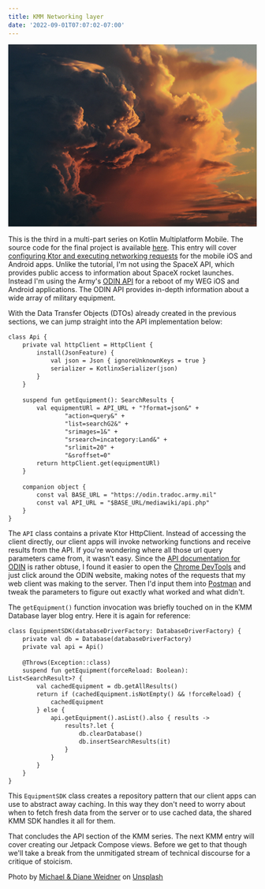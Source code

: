 ```yaml
---
title: KMM Networking layer
date: '2022-09-01T07:07:02-07:00'
---
```

![Clouds](/assets/images/clouds.jpg)

This is the third in a multi-part series on Kotlin Multiplatform Mobile.  The source code for the final project is available [here](https://github.com/jamesjmtaylor/weg-kmm). This entry will cover [configuring Ktor and executing networking requests](https://play.kotlinlang.org/hands-on/Networking%20and%20Data%20Storage%20with%20Kotlin%20Multiplatfrom%20Mobile/06_Implementing_an_API_service) for the mobile iOS and Android apps.  Unlike the tutorial, I'm not using the SpaceX API, which provides public access to information about SpaceX rocket launches.  Instead I'm using the Army's [ODIN API](https://odin.tradoc.army.mil/WEG) for a reboot of my WEG iOS and Android applications.  The ODIN API provides in-depth information about a wide array of military equipment.  

With the Data Transfer Objects (DTOs) already created in the previous sections, we can jump straight into the API implementation below:

```
class Api {
    private val httpClient = HttpClient {
        install(JsonFeature) {
            val json = Json { ignoreUnknownKeys = true }
            serializer = KotlinxSerializer(json)
        }
    }

    suspend fun getEquipment(): SearchResults {
        val equipmentURl = API_URL + "?format=json&" +
                "action=query&" +
                "list=searchG2&" +
                "srimages=1&" +
                "srsearch=incategory:Land&" +
                "srlimit=20" +
                "&sroffset=0"
        return httpClient.get(equipmentURl)
    }

    companion object {
        const val BASE_URL = "https://odin.tradoc.army.mil"
        const val API_URL = "$BASE_URL/mediawiki/api.php"
    }
}
```

The `API` class contains a private Ktor HttpClient. Instead of accessing the client directly, our client apps will invoke networking functions and receive results from the API. If you're wondering where all those url query parameters came from, it wasn't easy.  Since the [API documentation for ODIN](https://odin.tradoc.army.mil/mediawiki/api.php) is rather obtuse, I found it easier to open the [Chrome DevTools](https://developer.chrome.com/docs/devtools/) and just click around the ODIN website, making notes of the requests that my web client was making to the server.  Then I'd input them into [Postman](https://www.postman.com/) and tweak the parameters to figure out exactly what worked and what didn't.  

The `getEquipment()` function invocation was briefly touched on in the KMM Database layer blog entry.  Here it is again for reference:

```
class EquipmentSDK(databaseDriverFactory: DatabaseDriverFactory) {
    private val db = Database(databaseDriverFactory)
    private val api = Api()

    @Throws(Exception::class)
    suspend fun getEquipment(forceReload: Boolean): List<SearchResult>? {
        val cachedEquipment = db.getAllResults()
        return if (cachedEquipment.isNotEmpty() && !forceReload) {
            cachedEquipment
        } else {
            api.getEquipment().asList().also { results ->
                results?.let {
                    db.clearDatabase()
                    db.insertSearchResults(it)
                }
            }
        }
    }
}
```

This `EquipmentSDK` class creates a repository pattern that our client apps can use to abstract away caching.  In this way they don't need to worry about when to fetch fresh data from the server or to use cached data, the shared KMM SDK handles it all for them.  

That concludes the API section of the KMM series. The next KMM entry will cover creating our Jetpack Compose views.  Before we get to that though we'll take a break from the unmitigated stream of technical discourse for a critique of stoicism.   

Photo by <a href="https://unsplash.com/@michaelbweidner?utm_source=unsplash&utm_medium=referral&utm_content=creditCopyText">Michael & Diane Weidner</a> on <a href="https://unsplash.com/s/photos/clouds?utm_source=unsplash&utm_medium=referral&utm_content=creditCopyText">Unsplash</a>
